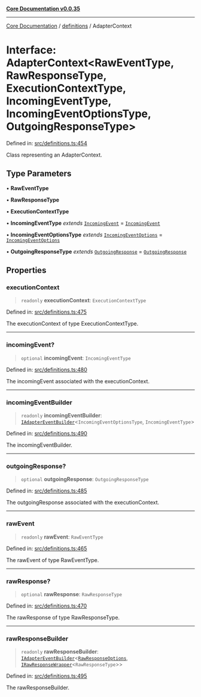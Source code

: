 [**Core Documentation v0.0.35**](../../README.md)

***

[Core Documentation](../../modules.md) / [definitions](../README.md) / AdapterContext

# Interface: AdapterContext\<RawEventType, RawResponseType, ExecutionContextType, IncomingEventType, IncomingEventOptionsType, OutgoingResponseType\>

Defined in: [src/definitions.ts:454](https://github.com/stonemjs/core/blob/c9d95b58ccfb8efcaba0bed7bbf19084836cc28d/src/definitions.ts#L454)

Class representing an AdapterContext.

## Type Parameters

• **RawEventType**

• **RawResponseType**

• **ExecutionContextType**

• **IncomingEventType** *extends* [`IncomingEvent`](../../events/IncomingEvent/classes/IncomingEvent.md) = [`IncomingEvent`](../../events/IncomingEvent/classes/IncomingEvent.md)

• **IncomingEventOptionsType** *extends* [`IncomingEventOptions`](../../events/IncomingEvent/interfaces/IncomingEventOptions.md) = [`IncomingEventOptions`](../../events/IncomingEvent/interfaces/IncomingEventOptions.md)

• **OutgoingResponseType** *extends* [`OutgoingResponse`](../../events/OutgoingResponse/classes/OutgoingResponse.md) = [`OutgoingResponse`](../../events/OutgoingResponse/classes/OutgoingResponse.md)

## Properties

### executionContext

> `readonly` **executionContext**: `ExecutionContextType`

Defined in: [src/definitions.ts:475](https://github.com/stonemjs/core/blob/c9d95b58ccfb8efcaba0bed7bbf19084836cc28d/src/definitions.ts#L475)

The executionContext of type ExecutionContextType.

***

### incomingEvent?

> `optional` **incomingEvent**: `IncomingEventType`

Defined in: [src/definitions.ts:480](https://github.com/stonemjs/core/blob/c9d95b58ccfb8efcaba0bed7bbf19084836cc28d/src/definitions.ts#L480)

The incomingEvent associated with the executionContext.

***

### incomingEventBuilder

> `readonly` **incomingEventBuilder**: [`IAdapterEventBuilder`](IAdapterEventBuilder.md)\<`IncomingEventOptionsType`, `IncomingEventType`\>

Defined in: [src/definitions.ts:490](https://github.com/stonemjs/core/blob/c9d95b58ccfb8efcaba0bed7bbf19084836cc28d/src/definitions.ts#L490)

The incomingEventBuilder.

***

### outgoingResponse?

> `optional` **outgoingResponse**: `OutgoingResponseType`

Defined in: [src/definitions.ts:485](https://github.com/stonemjs/core/blob/c9d95b58ccfb8efcaba0bed7bbf19084836cc28d/src/definitions.ts#L485)

The outgoingResponse associated with the executionContext.

***

### rawEvent

> `readonly` **rawEvent**: `RawEventType`

Defined in: [src/definitions.ts:465](https://github.com/stonemjs/core/blob/c9d95b58ccfb8efcaba0bed7bbf19084836cc28d/src/definitions.ts#L465)

The rawEvent of type RawEventType.

***

### rawResponse?

> `optional` **rawResponse**: `RawResponseType`

Defined in: [src/definitions.ts:470](https://github.com/stonemjs/core/blob/c9d95b58ccfb8efcaba0bed7bbf19084836cc28d/src/definitions.ts#L470)

The rawResponse of type RawResponseType.

***

### rawResponseBuilder

> `readonly` **rawResponseBuilder**: [`IAdapterEventBuilder`](IAdapterEventBuilder.md)\<[`RawResponseOptions`](RawResponseOptions.md), [`IRawResponseWrapper`](IRawResponseWrapper.md)\<`RawResponseType`\>\>

Defined in: [src/definitions.ts:495](https://github.com/stonemjs/core/blob/c9d95b58ccfb8efcaba0bed7bbf19084836cc28d/src/definitions.ts#L495)

The rawResponseBuilder.
